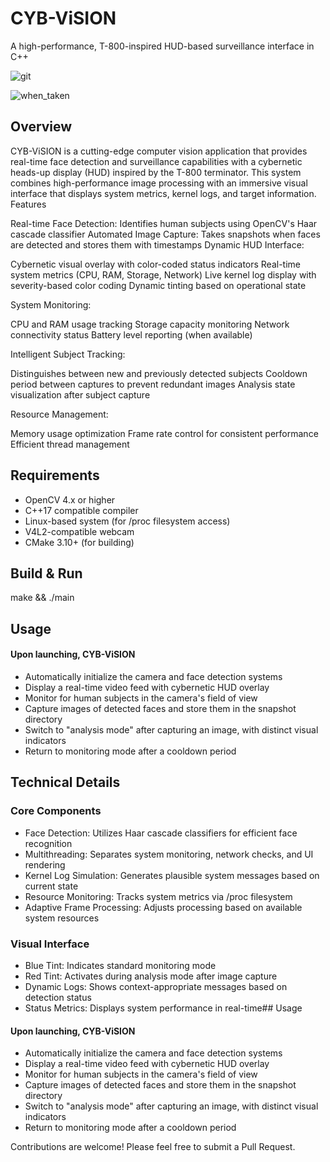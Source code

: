 
# CYB-ViSION
A high-performance, T-800-inspired HUD-based surveillance interface in C++

![git](https://github.com/user-attachments/assets/b1b36815-b11d-4410-99c2-a51fd1f2cb26)

![when_taken](https://github.com/user-attachments/assets/5f236144-2baf-45fb-b3c4-18fc77eace31)



## Overview

CYB-ViSION is a cutting-edge computer vision application that provides real-time face detection and surveillance capabilities with a cybernetic heads-up display (HUD) inspired by the T-800 terminator. This system combines high-performance image processing with an immersive visual interface that displays system metrics, kernel logs, and target information.
Features

Real-time Face Detection: Identifies human subjects using OpenCV's Haar cascade classifier
Automated Image Capture: Takes snapshots when faces are detected and stores them with timestamps
Dynamic HUD Interface:

Cybernetic visual overlay with color-coded status indicators
Real-time system metrics (CPU, RAM, Storage, Network)
Live kernel log display with severity-based color coding
Dynamic tinting based on operational state


System Monitoring:

CPU and RAM usage tracking
Storage capacity monitoring
Network connectivity status
Battery level reporting (when available)


Intelligent Subject Tracking:

Distinguishes between new and previously detected subjects
Cooldown period between captures to prevent redundant images
Analysis state visualization after subject capture


Resource Management:

Memory usage optimization
Frame rate control for consistent performance
Efficient thread management


## Requirements

* OpenCV 4.x or higher
* C++17 compatible compiler
* Linux-based system (for /proc filesystem access)
* V4L2-compatible webcam
* CMake 3.10+ (for building)


## Build & Run

make && ./main

## Usage
#### Upon launching, CYB-ViSION

* Automatically initialize the camera and face detection systems
* Display a real-time video feed with cybernetic HUD overlay
* Monitor for human subjects in the camera's field of view
* Capture images of detected faces and store them in the snapshot directory
* Switch to "analysis mode" after capturing an image, with distinct visual indicators
* Return to monitoring mode after a cooldown period
## Technical Details

### Core Components

* Face Detection: Utilizes Haar cascade classifiers for efficient face recognition
* Multithreading: Separates system monitoring, network checks, and UI rendering
* Kernel Log Simulation: Generates plausible system messages based on current state
* Resource Monitoring: Tracks system metrics via /proc filesystem
* Adaptive Frame Processing: Adjusts processing based on available system resources

### Visual Interface

* Blue Tint: Indicates standard monitoring mode
* Red Tint: Activates during analysis mode after image capture
* Dynamic Logs: Shows context-appropriate messages based on detection status
* Status Metrics: Displays system performance in real-time## Usage
#### Upon launching, CYB-ViSION

* Automatically initialize the camera and face detection systems
* Display a real-time video feed with cybernetic HUD overlay
* Monitor for human subjects in the camera's field of view
* Capture images of detected faces and store them in the snapshot directory
* Switch to "analysis mode" after capturing an image, with distinct visual indicators
* Return to monitoring mode after a cooldown period



Contributions are welcome! Please feel free to submit a Pull Request.
